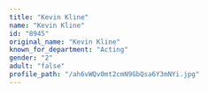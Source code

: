 ```yaml
---
title: "Kevin Kline"
name: "Kevin Kline"
id: "8945"
original_name: "Kevin Kline"
known_for_department: "Acting"
gender: "2"
adult: "false"
profile_path: "/ah6vWQv0mt2cmN9GbQsa6Y3mNYi.jpg"
---
```

